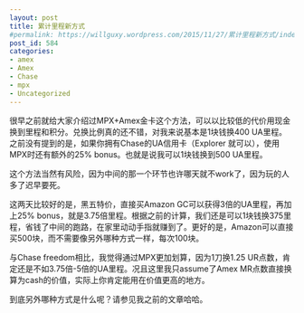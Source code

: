 ```yaml
---
layout: post
title: 累计里程新方式
#permalink: https://willguxy.wordpress.com/2015/11/27/累计里程新方式/index.html
post_id: 584
categories: 
- amex
- Amex
- Chase
- mpx
- Uncategorized
---
```


很早之前就给大家介绍过MPX+Amex金卡这个方法，可以以比较低的代价用现金换到里程和积分。兑换比例真的还不错，对我来说基本是1块钱换400 UA里程。之前没有提到的是，如果你拥有Chase的UA信用卡（Explorer 就可以），使用MPX时还有额外的25% bonus。也就是说我可以1块钱换到500 UA里程。

这个方法当然有风险，因为中间的那一个环节也许哪天就不work了，因为玩的人多了迟早要死。

这两天比较好的是，黑五特价，直接买Amazon GC可以获得3倍的UA里程，再加上25% bonus，就是3.75倍里程。根据之前的计算，我们还是可以1块钱换375里程，省钱了中间的跑路，在家里动动手指就赚到了。更好的是，Amazon可以直接买500块，而不需要像另外哪种方式一样，每次100块。

与Chase freedom相比，我觉得通过MPX更加划算，因为1刀换1.25 UR点数，肯定还是不如3.75倍-5倍的UA里程。况且这里我只assume了Amex MR点数直接换算为cash的价值，实际上你肯定能用在价值更高的地方。

到底另外哪种方式是什么呢？请参见我之前的文章哈哈。